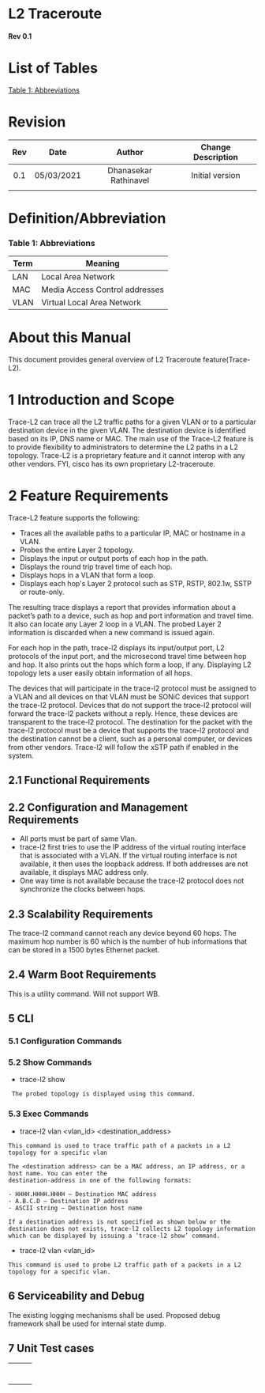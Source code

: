 # L2 Traceroute

#### Rev 0.1





# List of Tables

[Table 1: Abbreviations](#table-1-abbreviations)

# Revision
| Rev  |    Date    |       Author        | Change Description                                           |
|:--:|:--------:|:-----------------:|:------------------------------------------------------------:|
| 0.1  | 05/03/2021 |   Dhanasekar Rathinavel   | Initial version                                              |
|      |            |                      |                    |

# Definition/Abbreviation

### Table 1: Abbreviations

| **Term** | **Meaning**                    |
| -------- | ------------------------------ |
| LAN      | Local Area Network             |
| MAC      | Media Access Control addresses |
| VLAN     | Virtual Local Area Network     |

# About this Manual

This document provides general overview of L2 Traceroute feature(Trace-L2).



# 1 Introduction and Scope

Trace-L2 can trace all the L2 traffic paths for a given VLAN or to a particular destination device in the given VLAN. The destination device is identified based on its IP, DNS name or MAC. The main use of the Trace-L2 feature is to provide flexibility to administrators to determine the L2 paths in a L2 topology.
Trace-L2 is a proprietary feature and it cannot interop with any other vendors. FYI, cisco has its own proprietary L2-traceroute.

# 2 Feature Requirements

Trace-L2 feature supports the following:

- Traces all the available paths to a particular IP, MAC or hostname in a VLAN.
- Probes the entire Layer 2 topology.
- Displays the input or output ports of each hop in the path.
- Displays the round trip travel time of each hop.
- Displays hops in a VLAN that form a loop.
- Displays each hop's Layer 2 protocol such as STP, RSTP, 802.1w, SSTP or route-only.

The resulting trace displays a report that provides information about a packet’s path to a device, such as hop and port information and travel time. It also can locate any Layer 2 loop in a VLAN. The probed Layer 2 information is discarded when a new command is issued again.

For each hop in the path, trace-l2 displays its input/output port, L2 protocols of the input port, and the microsecond travel time between hop and hop. It also prints out the hops which form a loop, if any. Displaying L2 topology lets a user easily obtain information of all hops.

The devices that will participate in the trace-l2 protocol must be assigned to a VLAN and all devices on that VLAN must be SONiC devices that support the trace-l2 protocol.
Devices that do not support the trace-l2 protocol will forward the trace-l2 packets without a reply. Hence, these devices are transparent to the trace-l2 protocol.
The destination for the packet with the trace-l2 protocol must be a device that supports the trace-l2 protocol and the destination cannot be a client, such as a personal computer, or devices from other vendors.
Trace-l2 will follow the xSTP path if enabled in the system.


## 2.1 Functional Requirements


## 2.2 Configuration and Management Requirements
- All ports must be part of same Vlan.
- trace-l2 first tries to use the IP address of the virtual routing interface that is associated with a VLAN. If the virtual routing interface is not available, it then uses the loopback address. If both addresses are not available, it displays MAC address only.
- One way time is not available because the trace-l2 protocol does not synchronize the clocks between hops.


## 2.3 Scalability Requirements
The trace-l2 command cannot reach any device beyond 60 hops. The maximum hop number is 60 which is the number of hub informations that can be stored in a 1500 bytes Ethernet packet. 


## 2.4 Warm Boot Requirements

This is a utility command. Will not support WB.


## 5 CLI


### 5.1 Configuration Commands

### 5.2 Show Commands

- trace-l2 show
```
 The probed topology is displayed using this command.

```

### 5.3 Exec Commands

- trace-l2 vlan <vlan_id> <destination_address>

```
This command is used to trace traffic path of a packets in a L2 topology for a specific vlan

The <destination address> can be a MAC address, an IP address, or a host name. You can enter the
destination-address in one of the following formats:

- HHHH.HHHH.HHHH – Destination MAC address
- A.B.C.D – Destination IP address
- ASCII string – Destination host name

If a destination address is not specified as shown below or the destination does not exists, trace-l2 collects L2 topology information which can be displayed by issuing a ‘trace-l2 show’ command.
```

- trace-l2 vlan <vlan_id>
```
This command is used to probe L2 traffic path of a packets in a L2 topology for a specific vlan.
```


## 6 Serviceability and Debug

The existing logging mechanisms shall be used. Proposed debug framework shall be used for internal state dump.



## 7 Unit Test cases

|      |      |      |
| ---- | ---- | ---- |
|      |      |      |
|      |      |      |
|      |      |      |
|      |      |      |
|      |      |      |
|      |      |      |
|      |      |      |
